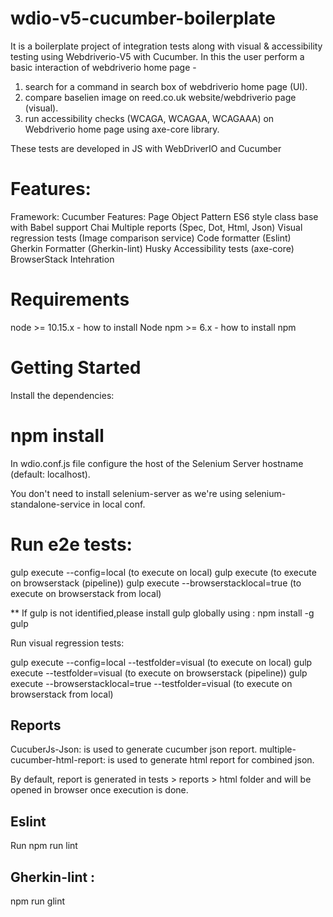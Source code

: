 # wdio-v5-cucumber-boilerplate
It is a boilerplate project of integration tests along with visual & accessibility testing using Webdriverio-V5 with Cucumber. In this the user perform a basic interaction of webdriverio home page - 
  1. search for a command in search box of webdriverio home page (UI).
  2. compare baselien image on reed.co.uk website/webdriverio page (visual).
  3. run accessibility checks (WCAGA, WCAGAA, WCAGAAA) on Webdriverio home page using axe-core library.
  
These tests are developed in JS with WebDriverIO and Cucumber

# Features: 

Framework: Cucumber
Features:
Page Object Pattern
ES6 style class base with Babel support
Chai
Multiple reports (Spec, Dot, Html, Json)
Visual regression tests (Image comparison service)
Code formatter (Eslint)
Gherkin Formatter (Gherkin-lint)
Husky
Accessibility tests (axe-core)
BrowserStack Intehration

# Requirements
node >= 10.15.x - how to install Node
npm >= 6.x - how to install npm

# Getting Started
Install the dependencies:

# npm install
In wdio.conf.js file configure the host of the Selenium Server hostname (default: localhost).

You don't need to install selenium-server as we're using selenium-standalone-service in local conf.

# Run e2e tests:

gulp execute --config=local (to execute on local)
gulp execute (to execute on browserstack (pipeline))
gulp execute --browserstacklocal=true (to execute on browserstack from local)

** If gulp is not identified,please install gulp globally using :
npm install -g gulp

Run visual regression tests:

gulp execute --config=local --testfolder=visual (to execute on local)
gulp execute --testfolder=visual (to execute on browserstack (pipeline))
gulp execute --browserstacklocal=true --testfolder=visual (to execute on browserstack from local)



## Reports

CucuberJs-Json: is used to generate cucumber json report.
multiple-cucumber-html-report: is used to generate html report for combined json.

By default, report is generated in tests > reports > html folder and will be opened in browser once execution is done.

## Eslint
Run npm run lint

## Gherkin-lint :
npm run glint
